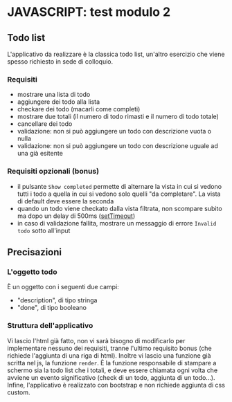 # JAVASCRIPT: test modulo 2

## Todo list
L'applicativo da realizzare è la classica todo list, un'altro esercizio che viene spesso richiesto in sede di colloquio.

### Requisiti
- mostrare una lista di todo
- aggiungere dei todo alla lista
- checkare dei todo (macarli come completi)
- mostrare due totali (il numero di todo rimasti e il numero di todo totale)
- cancellare dei todo
- validazione: non si può aggiungere un todo con descrizione vuota o nulla
- validazione: non si può aggiungere un todo con descrizione uguale ad una già esitente

### Requisiti opzionali (bonus)
- il pulsante `Show completed` permette di alternare la vista in cui si vedono tutti i todo a quella in cui si vedono solo quelli "da completare". La vista di default deve essere la seconda
- quando un todo viene checkato dalla vista filtrata, non scompare subito ma dopo un delay di 500ms ([setTimeout](https://developer.mozilla.org/en-US/docs/Web/API/setTimeout))
- in caso di validazione fallita, mostrare un messaggio di errore `Invalid todo` sotto all'input

## Precisazioni

### L'oggetto todo
È un oggetto con i seguenti due campi:
- "description", di tipo stringa
- "done", di tipo booleano

### Struttura dell'applicativo
Vi lascio l'html già fatto, non vi sarà bisogno di modificarlo per implementare nessuno dei requisiti, tranne l'ultimo requisito bonus (che richiede l'aggiunta di una riga di html).
Inoltre vi lascio una funzione già scritta nel js, la funzione `render`. 
È la funzione responsabile di stampare a schermo sia la todo list che i totali, e deve essere chiamata ogni volta che avviene un evento significativo (check di un todo, aggiunta di un todo...).
Infine, l'applicativo è realizzato con bootstrap e non richiede aggiunta di css custom.
